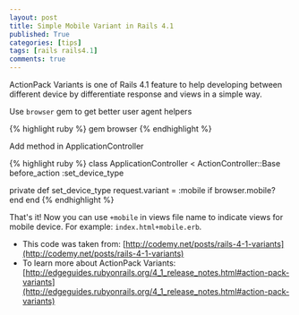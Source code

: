 ```yaml
---
layout: post
title: Simple Mobile Variant in Rails 4.1
published: True
categories: [tips]
tags: [rails rails4.1]
comments: true
---
```


ActionPack Variants is one of Rails 4.1 feature to help developing between different device by differentiate response and views in a simple way.

Use `browser` gem to get better user agent helpers

{% highlight ruby %}
gem browser
{% endhighlight %}

Add method in ApplicationController 

{% highlight ruby %}
class ApplicationController < ActionController::Base
  before_action :set_device_type

  private
  def set_device_type
    request.variant = :mobile if browser.mobile?
  end
end
{% endhighlight %}

That's it! Now you can use `+mobile` in views file name to indicate views for mobile device. For example: `index.html+mobile.erb`.

- This code was taken from: [http://codemy.net/posts/rails-4-1-variants](http://codemy.net/posts/rails-4-1-variants)
- To learn more about ActionPack Variants: [http://edgeguides.rubyonrails.org/4_1_release_notes.html#action-pack-variants](http://edgeguides.rubyonrails.org/4_1_release_notes.html#action-pack-variants)
